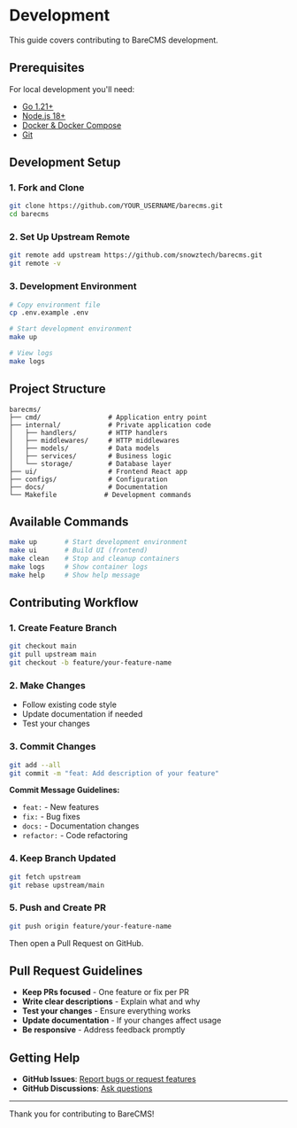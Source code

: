 # Development

This guide covers contributing to BareCMS development.

## Prerequisites

For local development you'll need:

- [Go 1.21+](https://golang.org/)
- [Node.js 18+](https://nodejs.org/)
- [Docker & Docker Compose](https://docs.docker.com/get-docker/)
- [Git](https://git-scm.com/)

## Development Setup

### 1. Fork and Clone

```bash
git clone https://github.com/YOUR_USERNAME/barecms.git
cd barecms
```

### 2. Set Up Upstream Remote

```bash
git remote add upstream https://github.com/snowztech/barecms.git
git remote -v
```

### 3. Development Environment

```bash
# Copy environment file
cp .env.example .env

# Start development environment
make up

# View logs
make logs
```

## Project Structure

```
barecms/
├── cmd/                 # Application entry point
├── internal/            # Private application code
│   ├── handlers/        # HTTP handlers
│   ├── middlewares/     # HTTP middlewares
│   ├── models/          # Data models
│   ├── services/        # Business logic
│   └── storage/         # Database layer
├── ui/                  # Frontend React app
├── configs/             # Configuration
├── docs/                # Documentation
└── Makefile            # Development commands
```

## Available Commands

```bash
make up       # Start development environment
make ui       # Build UI (frontend)
make clean    # Stop and cleanup containers
make logs     # Show container logs
make help     # Show help message
```

## Contributing Workflow

### 1. Create Feature Branch

```bash
git checkout main
git pull upstream main
git checkout -b feature/your-feature-name
```

### 2. Make Changes

- Follow existing code style
- Update documentation if needed
- Test your changes

### 3. Commit Changes

```bash
git add --all
git commit -m "feat: Add description of your feature"
```

**Commit Message Guidelines:**

- `feat:` - New features
- `fix:` - Bug fixes
- `docs:` - Documentation changes
- `refactor:` - Code refactoring

### 4. Keep Branch Updated

```bash
git fetch upstream
git rebase upstream/main
```

### 5. Push and Create PR

```bash
git push origin feature/your-feature-name
```

Then open a Pull Request on GitHub.

## Pull Request Guidelines

- **Keep PRs focused** - One feature or fix per PR
- **Write clear descriptions** - Explain what and why
- **Test your changes** - Ensure everything works
- **Update documentation** - If your changes affect usage
- **Be responsive** - Address feedback promptly

## Getting Help

- **GitHub Issues**: [Report bugs or request features](https://github.com/snowztech/barecms/issues)
- **GitHub Discussions**: [Ask questions](https://github.com/snowztech/barecms/discussions)

---

Thank you for contributing to BareCMS!
